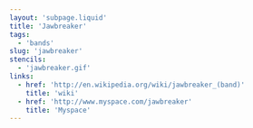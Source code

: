 ```yaml
---
layout: 'subpage.liquid'
title: 'Jawbreaker'
tags:
  - 'bands'
slug: 'jawbreaker'
stencils:
  - 'jawbreaker.gif'
links:
  - href: 'http://en.wikipedia.org/wiki/jawbreaker_(band)'
    title: 'wiki'
  - href: 'http://www.myspace.com/jawbreaker'
    title: 'Myspace'
---
```

